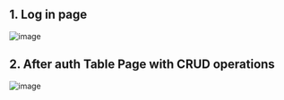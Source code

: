 ## 1. Log in page 
![image](https://github.com/user-attachments/assets/8f277ea4-56df-406a-9806-925e559f8241)


## 2. After auth Table Page with CRUD operations
![image](https://github.com/user-attachments/assets/294463e0-2b3d-4bea-89c8-4639d1ce284b)
